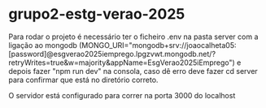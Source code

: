 # grupo2-estg-verao-2025
Para rodar o projeto é necessário ter o ficheiro .env na pasta server com a ligação ao mongodb (MONGO_URI="mongodb+srv://joaocalheta05:[password]@esgverao2025iemprego.lpgzvwt.mongodb.net/?retryWrites=true&w=majority&appName=EsgVerao2025iEmprego") e depois fazer "npm run dev" na consola, caso dê erro deve fazer cd server para confirmar que está no diretório correto.

O servidor está configurado para correr na porta 3000 do localhost
